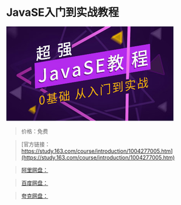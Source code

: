 # JavaSE入门到实战教程

![img](../../../assets/study163/free/053C13406837440F2B42C979E226514C.jpg)

> 价格：免费

> [官方链接：https://study.163.com/course/introduction/1004277005.htm](https://study.163.com/course/introduction/1004277005.htm)

> [阿里网盘：]()

> [百度网盘：]()

> [夸克网盘：]()
